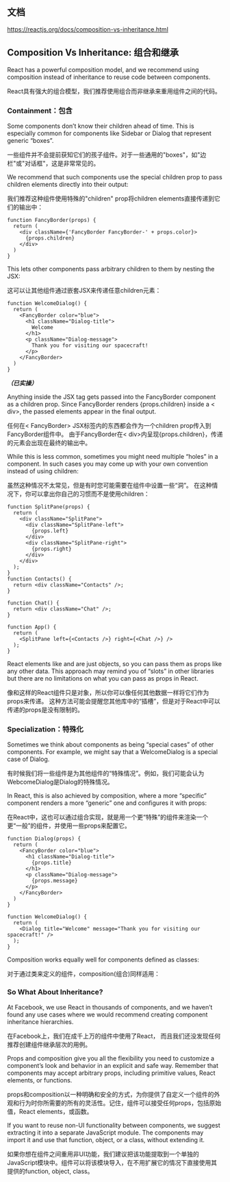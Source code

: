 ## 文档
<https://reactjs.org/docs/composition-vs-inheritance.html>

## Composition Vs Inheritance: 组合和继承

React has a powerful composition model, and we recommend using composition instead of inheritance to reuse code between components.

React具有强大的组合模型，我们推荐使用组合而非继承来重用组件之间的代码。

### Containment：包含
Some components don’t know their children ahead of time. This is especially common for components like Sidebar or Dialog that represent generic “boxes”.

一些组件并不会提前获知它们的孩子组件。对于一些通用的"boxes"，如"边栏"或"对话框"，这是非常常见的。

We recommend that such components use the special children prop to pass children elements directly into their output:

我们推荐这种组件使用特殊的"children" prop将children elements直接传递到它们的输出中：

```
function FancyBorder(props) {
  return (
    <div className={'FancyBorder FancyBorder-' + props.color}>
      {props.children}
    </div>
  )
}
```

This lets other components pass arbitrary children to them by nesting the JSX:

这可以让其他组件通过嵌套JSX来传递任意children元素：


```
function WelcomeDialog() {
  return (
    <FancyBorder color="blue">
      <h1 className="Dialog-title">
        Welcome
      </h1>
      <p className="Dialog-message">
        Thank you for visiting our spacecraft!
      </p>
    </FancyBorder>
  )
}
```
***（已实操）***

Anything inside the <FancyBorder> JSX tag gets passed into the FancyBorder component as a children prop. Since FancyBorder renders {props.children} inside a < div>, the passed elements appear in the final output.

任何在< FancyBorder> JSX标签内的东西都会作为一个children prop传入到FancyBorder组件中。 由于FancyBorder在< div>内呈现{props.children}，传递的元素会出现在最终的输出中。

While this is less common, sometimes you might need multiple “holes” in a component. In such cases you may come up with your own convention instead of using children:

虽然这种情况不太常见，但是有时您可能需要在组件中设置一些“洞”。 在这种情况下，你可以拿出你自己的习惯而不是使用children：

```
function SplitPane(props) {
  return (
    <div className="SplitPane">
      <div className="SplitPane-left">
        {props.left}
      </div>
      <div className="SplitPane-right">
        {props.right}
      </div>
    </div>
  );
}
function Contacts() {
  return <div className="Contacts" />;
}

function Chat() {
  return <div className="Chat" />;
}

function App() {
  return (
    <SplitPane left={<Contacts />} right={<Chat />} />
  );
}
```

React elements like <Contacts /> and <Chat /> are just objects, so you can pass them as props like any other data. This approach may remind you of “slots” in other libraries but there are no limitations on what you can pass as props in React.

像<Contacts />和<Chat />这样的React组件只是对象，所以你可以像任何其他数据一样将它们作为props来传递。 这种方法可能会提醒您其他库中的“插槽”，但是对于React中可以传递的props是没有限制的。

### Specialization：特殊化
Sometimes we think about components as being “special cases” of other components. For example, we might say that a WelcomeDialog is a special case of Dialog.

有时候我们将一些组件是为其他组件的“特殊情况”。例如，我们可能会认为WebcomeDialog是Dialog的特殊情况。

In React, this is also achieved by composition, where a more “specific” component renders a more “generic” one and configures it with props:

在React中，这也可以通过组合实现，就是用一个更“特殊”的组件来渲染一个更“一般”的组件，并使用一些props来配置它。

```
function Dialog(props) {
  return (
    <FancyBorder color="blue">
      <h1 className="Dialog-title">
        {props.title}
      </h1>
      <p className="Dialog-message">
        {props.message}
      </p>
    </FancyBorder>
  )
}

function WelcomeDialog() {
  return (
    <Dialog title="Welcome" message="Thank you for visiting our spacecraft!" />
  );
}
```

Composition works equally well for components defined as classes:

对于通过类来定义的组件，composition(组合)同样适用：

### So What About Inheritance?
At Facebook, we use React in thousands of components, and we haven’t found any use cases where we would recommend creating component inheritance hierarchies.

在Facebook上，我们在成千上万的组件中使用了React， 而且我们还没发现任何推荐创建组件继承层次的用例。

Props and composition give you all the flexibility you need to customize a component’s look and behavior in an explicit and safe way. Remember that components may accept arbitrary props, including primitive values, React elements, or functions.

props和composition以一种明确和安全的方式，为你提供了自定义一个组件的外观和行为时你所需要的所有的灵活性。记住，组件可以接受任何props，包括原始值，React elements，或函数。

If you want to reuse non-UI functionality between components, we suggest extracting it into a separate JavaScript module. The components may import it and use that function, object, or a class, without extending it.

如果你想在组件之间重用非UI功能，我们建议把该功能提取到一个单独的JavaScript模块中。组件可以将该模块导入，在不用扩展它的情况下直接使用其提供的function, object, class。
